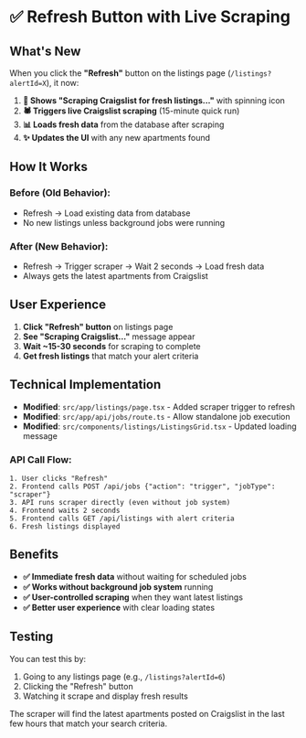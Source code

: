 # ✅ Refresh Button with Live Scraping

## What's New

When you click the **"Refresh"** button on the listings page (`/listings?alertId=X`), it now:

1. **🔄 Shows "Scraping Craigslist for fresh listings..."** with spinning icon
2. **🕷️ Triggers live Craigslist scraping** (15-minute quick run)
3. **📊 Loads fresh data** from the database after scraping
4. **✨ Updates the UI** with any new apartments found

## How It Works

### Before (Old Behavior):

- Refresh → Load existing data from database
- No new listings unless background jobs were running

### After (New Behavior):

- Refresh → Trigger scraper → Wait 2 seconds → Load fresh data
- Always gets the latest apartments from Craigslist

## User Experience

1. **Click "Refresh" button** on listings page
2. **See "Scraping Craigslist..."** message appear
3. **Wait ~15-30 seconds** for scraping to complete
4. **Get fresh listings** that match your alert criteria

## Technical Implementation

- **Modified**: `src/app/listings/page.tsx` - Added scraper trigger to refresh
- **Modified**: `src/app/api/jobs/route.ts` - Allow standalone job execution
- **Modified**: `src/components/listings/ListingsGrid.tsx` - Updated loading message

### API Call Flow:

```
1. User clicks "Refresh"
2. Frontend calls POST /api/jobs {"action": "trigger", "jobType": "scraper"}
3. API runs scraper directly (even without job system)
4. Frontend waits 2 seconds
5. Frontend calls GET /api/listings with alert criteria
6. Fresh listings displayed
```

## Benefits

- **✅ Immediate fresh data** without waiting for scheduled jobs
- **✅ Works without background job system** running
- **✅ User-controlled scraping** when they want latest listings
- **✅ Better user experience** with clear loading states

## Testing

You can test this by:

1. Going to any listings page (e.g., `/listings?alertId=6`)
2. Clicking the "Refresh" button
3. Watching it scrape and display fresh results

The scraper will find the latest apartments posted on Craigslist in the last few hours that match your search criteria.
